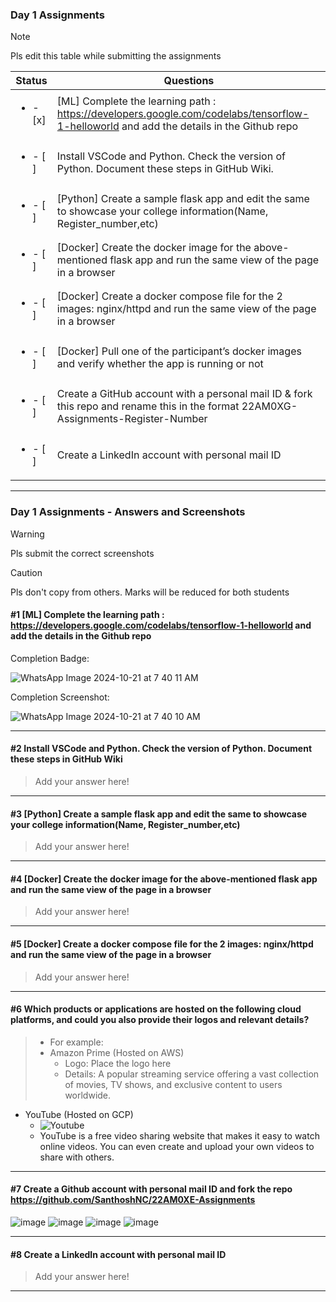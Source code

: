 ### Day 1 Assignments

> [!NOTE]
> Pls edit this table while submitting the assignments

| Status         | Questions     | 
|----------------|---------------|
| <ul><li>- [x] </li></ul> | [ML] Complete the learning path : https://developers.google.com/codelabs/tensorflow-1-helloworld and add the details in the Github repo |
| <ul><li>- [ ] </li></ul> | Install VSCode and Python. Check the version of Python. Document these steps in GitHub Wiki. |
| <ul><li>- [ ] </li></ul> | [Python] Create a sample flask app and edit the same to showcase your college information(Name, Register_number,etc) |
| <ul><li>- [ ] </li></ul> | [Docker] Create the docker image for the above-mentioned flask app and run the same view of the page in a browser |
| <ul><li>- [ ] </li></ul> | [Docker] Create a docker compose file for the 2 images: nginx/httpd and run the same view of the page in a browser |
| <ul><li>- [ ] </li></ul> | [Docker] Pull one of the participant’s docker images and verify whether the app is running or not  |
| <ul><li>- [ ] </li></ul> | Create a GitHub account with a personal mail ID & fork this repo and rename this in the format 22AM0XG-Assignments-Register-Number  |
| <ul><li>- [ ] </li></ul> | Create a LinkedIn account with personal mail ID  |

***

### Day 1 Assignments - Answers and Screenshots

> [!WARNING]
> Pls submit the correct screenshots

> [!CAUTION]
> Pls don't copy from others. Marks will be reduced for both students

#### #1 [ML] Complete the learning path : https://developers.google.com/codelabs/tensorflow-1-helloworld and add the details in the Github repo
Completion Badge:

![WhatsApp Image 2024-10-21 at 7 40 11 AM](https://github.com/user-attachments/assets/0cfb6b6f-3c80-4818-8fe6-fd8de97eaaed)

Completion Screenshot:

![WhatsApp Image 2024-10-21 at 7 40 10 AM](https://github.com/user-attachments/assets/32600fb6-781f-46a3-b934-643a51278a3d)

***

#### #2 Install VSCode and Python. Check the version of Python. Document these steps in GitHub Wiki
> Add your answer here!

***

#### #3 [Python] Create a sample flask app and edit the same to showcase your college information(Name, Register_number,etc)
> Add your answer here!

***

#### #4 [Docker] Create the docker image for the above-mentioned flask app and run the same view of the page in a browser
> Add your answer here!

***

#### #5 [Docker] Create a docker compose file for the 2 images: nginx/httpd and run the same view of the page in a browser
> Add your answer here!

***

#### #6 Which products or applications are hosted on the following cloud platforms, and could you also provide their logos and relevant details? 
> - For example:
> - Amazon Prime (Hosted on AWS)
>   - Logo: Place the logo here
>   - Details: A popular streaming service offering a vast collection of movies, TV shows, and exclusive content to users worldwide.

- YouTube (Hosted on GCP)
  - ![Youtube](https://go-skill-icons.vercel.app/api/icons?i=youtube,gcp)
  - YouTube is a free video sharing website that makes it easy to watch online videos. You can even create and upload your own videos to share with others.

***

#### #7 Create a Github account with personal mail ID and fork the repo https://github.com/SanthoshNC/22AM0XE-Assignments
![image](https://github.com/user-attachments/assets/0af7a558-ea45-4256-8260-fc63f2241765)
![image](https://github.com/user-attachments/assets/59439c49-751c-4155-9f76-670657f2968a)
![image](https://github.com/user-attachments/assets/d7701b7b-daa9-4bd4-b390-2e6832cbd08d)
![image](https://github.com/user-attachments/assets/113aad03-0bc7-4579-acf7-0b01f0acc830)



***

#### #8 Create a LinkedIn account with personal mail ID
> Add your answer here!

***
